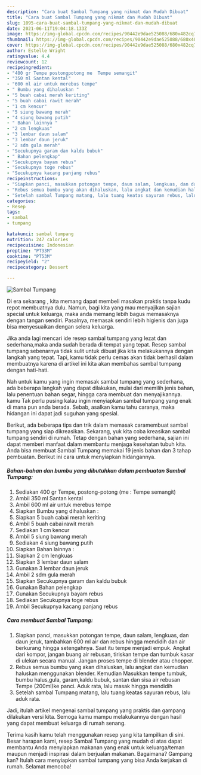 ```yaml
---
description: "Cara buat Sambal Tumpang yang nikmat dan Mudah Dibuat"
title: "Cara buat Sambal Tumpang yang nikmat dan Mudah Dibuat"
slug: 1095-cara-buat-sambal-tumpang-yang-nikmat-dan-mudah-dibuat
date: 2021-06-11T19:04:18.133Z
image: https://img-global.cpcdn.com/recipes/90442e9dae525088/680x482cq70/sambal-tumpang-foto-resep-utama.jpg
thumbnail: https://img-global.cpcdn.com/recipes/90442e9dae525088/680x482cq70/sambal-tumpang-foto-resep-utama.jpg
cover: https://img-global.cpcdn.com/recipes/90442e9dae525088/680x482cq70/sambal-tumpang-foto-resep-utama.jpg
author: Estelle Wright
ratingvalue: 4.4
reviewcount: 12
recipeingredient:
- "400 gr Tempe postongpotong me  Tempe semangit"
- "350 ml Santan kental"
- "600 ml air untuk merebus tempe"
- " Bumbu yang dihaluskan "
- "5 buah cabai merah keriting"
- "5 buah cabai rawit merah"
- "1 cm kencur"
- "5 siung bawang merah"
- "4 siung bawang putih"
- " Bahan lainnya "
- "2 cm lengkuas"
- "3 lembar daun salam"
- "3 lembar daun jeruk"
- "2 sdm gula merah"
- "Secukupnya garam dan kaldu bubuk"
- " Bahan pelengkap"
- "Secukupnya bayam rebus"
- "Secukupnya toge rebus"
- "Secukupnya kacang panjang rebus"
recipeinstructions:
- "Siapkan panci, masukkan potongan tempe, daun salam, lengkuas, dan daun jeruk, tambahkan 600 ml air dan rebus hingga mendidih dan air berkurang hingga setengahnya. Saat itu tempe menjadi empuk. Angkat dari kompor, jangan buang air rebusan, tiriskan tempe dan tumbuk kasar di ulekan secara manual. Jangan proses tempe di blender atau chopper."
- "Rebus semua bumbu yang akan dihaluskan, lalu angkat dan kemudian haluskan menggunakan blender. Kemudian Masukkan tempe tumbuk, bumbu halus,gula, garam,kaldu bubuk, santan dan sisa air rebusan Tempe (200ml)ke panci. Aduk rata, lalu masak hingga mendidih"
- "Setelah sambal Tumpang matang, lalu tuang keatas sayuran rebus, lalu aduk rata."
categories:
- Resep
tags:
- sambal
- tumpang

katakunci: sambal tumpang 
nutrition: 247 calories
recipecuisine: Indonesian
preptime: "PT33M"
cooktime: "PT53M"
recipeyield: "2"
recipecategory: Dessert

---
```



![Sambal Tumpang](https://img-global.cpcdn.com/recipes/90442e9dae525088/680x482cq70/sambal-tumpang-foto-resep-utama.jpg)

Di era  sekarang , kita memang dapat membeli masakan praktis tanpa kudu repot membuatnya dulu. Namun, bagi kita yang mau menyajikan sajian special untuk keluarga, maka anda memang lebih bagus memasaknya dengan tangan sendiri. Pasalnya, memasak sendiri lebih higienis dan juga bisa menyesuaikan dengan selera keluarga.

Jika anda lagi mencari ide resep sambal tumpang yang lezat dan sederhana,maka anda sudah berada di tempat yang tepat. Resep sambal tumpang  sebenarnya tidak sulit untuk dibuat jika kita melakukannya dengan langkah yang tepat. Tapi, kamu tidak perlu cemas akan tidak berhasil dalam membuatnya 
karena di artikel ini kita akan membahas sambal tumpang dengan hati-hati.  



Nah untuk kamu yang ingin memasak sambal tumpang yang sederhana, ada beberapa langkah yang dapat dilakukan, mulai dari memilih jenis bahan, lalu penentuan bahan segar, hingga cara membuat dan menyajikannya. kamu Tak perlu pusing kalau ingin menyiapkan sambal tumpang yang enak di mana pun anda berada. Sebab, asalkan kamu  tahu caranya, maka hidangan ini dapat jadi suguhan yang spesial.

Berikut, ada beberapa tips dan trik dalam memasak caramembuat sambal tumpang yang siap dikreasikan. Sekarang, yuk kita coba kreasikan sambal tumpang sendiri di rumah. Tetap dengan bahan yang sederhana, sajian ini dapat memberi manfaat dalam membantu menjaga kesehatan tubuh kita. Anda bisa membuat Sambal Tumpang memakai 19 jenis bahan dan 3 tahap pembuatan. Berikut ini cara untuk menyiapkan hidangannya.

<!--inarticleads1-->

##### Bahan-bahan dan bumbu yang dibutuhkan dalam pembuatan Sambal Tumpang:

1. Sediakan 400 gr Tempe, postong-potong (me : Tempe semangit)
1. Ambil 350 ml Santan kental
1. Ambil 600 ml air untuk merebus tempe
1. Siapkan  Bumbu yang dihaluskan :
1. Siapkan 5 buah cabai merah keriting
1. Ambil 5 buah cabai rawit merah
1. Sediakan 1 cm kencur
1. Ambil 5 siung bawang merah
1. Sediakan 4 siung bawang putih
1. Siapkan  Bahan lainnya :
1. Siapkan 2 cm lengkuas
1. Siapkan 3 lembar daun salam
1. Gunakan 3 lembar daun jeruk
1. Ambil 2 sdm gula merah
1. Siapkan Secukupnya garam dan kaldu bubuk
1. Gunakan  Bahan pelengkap
1. Gunakan Secukupnya bayam rebus
1. Sediakan Secukupnya toge rebus
1. Ambil Secukupnya kacang panjang rebus




<!--inarticleads2-->

##### Cara membuat Sambal Tumpang:

1. Siapkan panci, masukkan potongan tempe, daun salam, lengkuas, dan daun jeruk, tambahkan 600 ml air dan rebus hingga mendidih dan air berkurang hingga setengahnya. Saat itu tempe menjadi empuk. Angkat dari kompor, jangan buang air rebusan, tiriskan tempe dan tumbuk kasar di ulekan secara manual. Jangan proses tempe di blender atau chopper.
1. Rebus semua bumbu yang akan dihaluskan, lalu angkat dan kemudian haluskan menggunakan blender. Kemudian Masukkan tempe tumbuk, bumbu halus,gula, garam,kaldu bubuk, santan dan sisa air rebusan Tempe (200ml)ke panci. Aduk rata, lalu masak hingga mendidih
1. Setelah sambal Tumpang matang, lalu tuang keatas sayuran rebus, lalu aduk rata.




Jadi, itulah artikel mengenai  sambal tumpang  yang praktis dan gampang dilakukan versi kita. Semoga kamu mampu melakukannya dengan hasil yang dapat membuat keluarga di rumah senang. 

Terima kasih kamu telah menggunakan resep yang kita tampilkan di sini. Besar harapan kami, resep  Sambal Tumpang yang mudah di atas dapat membantu Anda menyiapkan makanan yang enak untuk keluarga/teman maupun menjadi inspirasi dalam berjualan makanan. Bagaimana? Gampang kan? Itulah cara menyiapkan sambal tumpang yang bisa Anda kerjakan di rumah. Selamat mencoba!

